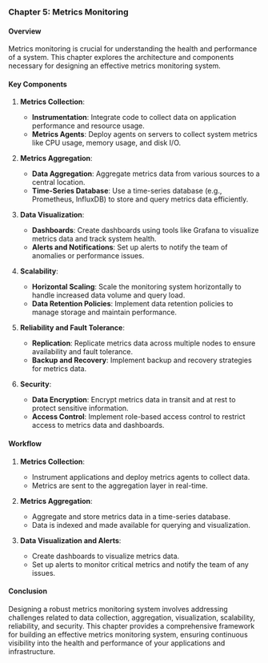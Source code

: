 ### Chapter 5: Metrics Monitoring

#### Overview
Metrics monitoring is crucial for understanding the health and performance of a system. This chapter explores the architecture and components necessary for designing an effective metrics monitoring system.

#### Key Components

1. **Metrics Collection**:
   - **Instrumentation**: Integrate code to collect data on application performance and resource usage.
   - **Metrics Agents**: Deploy agents on servers to collect system metrics like CPU usage, memory usage, and disk I/O.

2. **Metrics Aggregation**:
   - **Data Aggregation**: Aggregate metrics data from various sources to a central location.
   - **Time-Series Database**: Use a time-series database (e.g., Prometheus, InfluxDB) to store and query metrics data efficiently.

3. **Data Visualization**:
   - **Dashboards**: Create dashboards using tools like Grafana to visualize metrics data and track system health.
   - **Alerts and Notifications**: Set up alerts to notify the team of anomalies or performance issues.

4. **Scalability**:
   - **Horizontal Scaling**: Scale the monitoring system horizontally to handle increased data volume and query load.
   - **Data Retention Policies**: Implement data retention policies to manage storage and maintain performance.

5. **Reliability and Fault Tolerance**:
   - **Replication**: Replicate metrics data across multiple nodes to ensure availability and fault tolerance.
   - **Backup and Recovery**: Implement backup and recovery strategies for metrics data.

6. **Security**:
   - **Data Encryption**: Encrypt metrics data in transit and at rest to protect sensitive information.
   - **Access Control**: Implement role-based access control to restrict access to metrics data and dashboards.

#### Workflow

1. **Metrics Collection**:
   - Instrument applications and deploy metrics agents to collect data.
   - Metrics are sent to the aggregation layer in real-time.

2. **Metrics Aggregation**:
   - Aggregate and store metrics data in a time-series database.
   - Data is indexed and made available for querying and visualization.

3. **Data Visualization and Alerts**:
   - Create dashboards to visualize metrics data.
   - Set up alerts to monitor critical metrics and notify the team of any issues.

#### Conclusion
Designing a robust metrics monitoring system involves addressing challenges related to data collection, aggregation, visualization, scalability, reliability, and security. This chapter provides a comprehensive framework for building an effective metrics monitoring system, ensuring continuous visibility into the health and performance of your applications and infrastructure.
